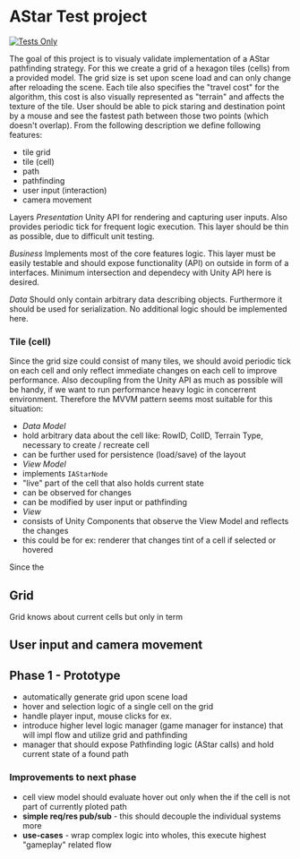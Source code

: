 # AStar Test project
[![Tests Only](https://github.com/martin-obert/a-star-test/actions/workflows/run_tests.yml/badge.svg?event=push)](https://github.com/martin-obert/a-star-test/actions/workflows/run_tests.yml)

The goal of this project is to visualy validate implementation of a AStar pathfinding strategy. For this we create a grid of a hexagon tiles (cells) from a provided model. The grid size is set upon scene load and can only change after reloading the scene. Each tile also specifies the "travel cost" for the algorithm, this cost is also visually represented as "terrain" and affects the texture of the tile. User should be able to pick staring and destination point by a mouse and see the fastest path between those two points (which doesn't overlap).
From the following description we define following features:
- tile grid
- tile (cell)
- path
- pathfinding
- user input (interaction)
- camera movement

Layers
*Presentation* Unity API for rendering and capturing user inputs. Also provides periodic tick for frequent logic execution. This layer should be thin as possible, due to difficult unit testing.

*Business* Implements most of the core features logic. This layer must be easily testable and should expose functionality (API) on outside in form of a interfaces. Minimum intersection and dependecy with Unity API here is desired.

*Data* Should only contain arbitrary data describing objects. Furthermore it should be used for serialization. No additional logic should be implemented here.

### Tile (cell)
Since the grid size could consist of many tiles, we should avoid periodic tick on each cell and only reflect immediate changes on each cell to improve performance. Also decoupling from the Unity API as much as possible will be handy, if we want to run performance heavy logic in concerrent environment.
Therefore the MVVM pattern seems most suitable for this situation:
- *Data Model*
 - hold arbitrary data about the cell like: RowID, ColID, Terrain Type, necessary to create / recreate cell
 - can be further used for persistence (load/save) of the layout
- *View Model*
 - implements `IAStarNode` 
 - "live" part of the cell that also holds current state
 - can be observed for changes
 - can be modified by user input or pathfinding
- *View*
 - consists of Unity Components that observe the View Model and reflects the changes
 - this could be for ex: renderer that changes tint of a cell if selected or hovered
 
 Since the 
 
## Grid
Grid knows about current cells but only in term 

## User input and camera movement


## Phase 1 - Prototype

- automatically generate grid upon scene load
- hover and selection logic of a single cell on the grid
- handle player input, mouse clicks for ex.
- introduce higher level logic manager (game manager for instance) that will impl flow and utilize grid and pathfinding
- manager that should expose Pathfinding logic (AStar calls) and hold current state of a found path

### Improvements to next phase

- cell view model should evaluate hover out only when the if the cell is not part of currently ploted path
- **simple req/res pub/sub** - this should decouple the individual systems more
- **use-cases** - wrap complex logic into wholes, this execute highest "gameplay" related flow
